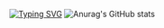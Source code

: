 [![Typing SVG](https://readme-typing-svg.demolab.com?font=Pacifico&size=70&pause=1000&color=000000&background=FFFFFF&center=true&vCenter=true&width=1000&height=500&lines=Hi+Gahyun)](https://git.io/typing-svg)
![Anurag's GitHub stats](https://github-readme-stats.vercel.app/api?username=anuraghazra&show_icons=true&theme=radical)
